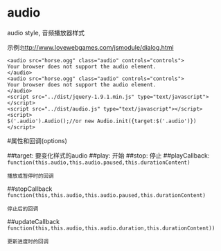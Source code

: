 # audio
audio style, 音频播放器样式

示例:http://www.lovewebgames.com/jsmodule/dialog.html

    <audio src="horse.ogg" class="audio" controls="controls">
    Your browser does not support the audio element.
    </audio>
    <audio src="horse.ogg" class="audio" controls="controls">
    Your browser does not support the audio element.
    </audio>
    <script src="../dist/jquery-1.9.1.min.js" type="text/javascript"></script>
    <script src="../dist/audio.js" type="text/javascript"></script>
    <script>
    $('.audio').Audio();//or new Audio.init({target:$('.audio')})
    </script>

#属性和回调(options)

##target:
	要变化样式的audio
##play:
	开始
##stop:
	停止
##playCallback:
 ` function(this.audio,this.audio.paused,this.durationContent) `
	
	播放或暂停时的回调

##stopCallback
  `function(this,this.audio,this.audio.paused,this.durationContent)`

	停止后的回调
##updateCallback
  `function(this,this.audio,this.audio.duration,this.durationContent))`

	更新进度时的回调